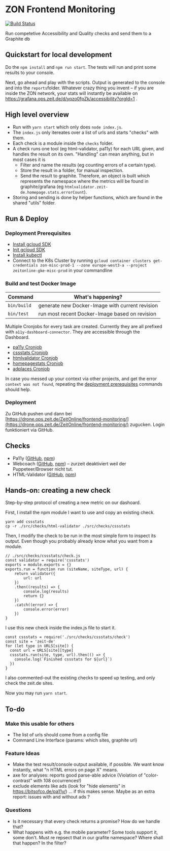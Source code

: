 # ZON Frontend Monitoring

[![Build Status](https://drone.ops.zeit.de/api/badges/ZeitOnline/frontend-monitoring/status.svg)](https://drone.ops.zeit.de/ZeitOnline/frontend-monitoring)

Run competetive Accessibility and Quality checks and send them to a Graphite db

## Quickstart for local development

Do the `npm install` and `npm run start`. The tests will run and print some results to your console.

Next, go ahead and play with the scripts. Output is generated to the console and into the `reports`folder. Whatever crazy thing you invent – if you are inside the ZON network, your stats will instantly be available on https://grafana.ops.zeit.de/d/yqzo0fpZk/accessibility?orgId=1 .

## High level overview

- Run with `yarn start` which only does `node index.js`.
- The `index.js` only itereates over a list of urls and starts "checks" with them.
- Each check is a module inside the `checks` folder.
- A check runs one tool (eg html-validator, pa11y) for each URL given, and handles the result on its own. "Handling" can mean anything, but in most cases it is
  - Filter and name the results (eg counting errors of a certain type).
  - Store the result in a folder, for manual inspection.
  - Send the result to graphite. Therefore, an object is built which represents the namespace where the metrics will be found in graphite/grafana (eg `htmlvalidator.zeit-de.homepage.stats.errorCount`).
- Storing and sending is done by helper functions, which are found in the shared "utils" folder.


## Run & Deploy

### Deployment Prerequisites
* [Install gcloud SDK](https://cloud.google.com/sdk/)
* [Init gcloud SDK](https://cloud.google.com/sdk/docs/quickstart-mac-os-x#initialize_the_sdk)
* [Install kubectl](https://kubernetes.io/docs/tasks/tools/install-kubectl/)
* Connect to the K8s Cluster by running `gcloud container clusters get-credentials zon-misc-prod-1 --zone europe-west3-a --project zeitonline-gke-misc-prod` in your commandline

### Build and test Docker Image

| Command | What's happening? |
| ------  | --------- |
| `bin/build` | generate new Docker-Image with current revision |
| `bin/test` | run most recent Docker-Image based on revision  |

Multiple Cronjobs for every task are created. Currently they are all prefixed with `a11y-dashboard-connector`.
They are accessible through the Dashboard.
- [pa11y Cronjob](https://console.cloud.google.com/kubernetes/cronjob/europe-west3-a/zon-misc-prod-1/frontend-monitoring/frontend-monitoring-pa11y/details?project=zeitonline-gke-misc-prod)
- [cssstats Cronjob](https://console.cloud.google.com/kubernetes/cronjob/europe-west3-a/zon-misc-prod-1/frontend-monitoring/frontend-monitoring-cssstats/details?project=zeitonline-gke-misc-prod)
- [htmlvalidator Cronjob](https://console.cloud.google.com/kubernetes/cronjob/europe-west3-a/zon-misc-prod-1/frontend-monitoring/frontend-monitoring-htmlvalidator/details?project=zeitonline-gke-misc-prod)
- [homepagestats Cronjob](https://console.cloud.google.com/kubernetes/cronjob/europe-west3-a/zon-misc-prod-1/frontend-monitoring/frontend-monitoring-homepagestats/details?project=zeitonline-gke-misc-prod)
- [adplaces Cronjob](https://console.cloud.google.com/kubernetes/cronjob/europe-west3-a/zon-misc-prod-1/frontend-monitoring/frontend-monitoring-adplaces/details?project=zeitonline-gke-misc-prod)

In case you messed up your context via other projects, and get the error `context was not found`, repeating the [deployment prerequisites](https://github.com/ZeitOnline/frontend-monitoring#deployment-prerequisites) commands should help.

### Deployment 

Zu GitHub pushen und dann bei [https://drone.ops.zeit.de/ZeitOnline/frontend-monitoring/](https://drone.ops.zeit.de/ZeitOnline/frontend-monitoring/) zugucken. Login funktioniert via GitHub.


## Checks

- Pa11y ([GitHub](https://github.com/pa11y/pa11y), [npm](https://www.npmjs.com/package/pa11y))
- Webcoach ([GitHub](https://github.com/sitespeedio/coach), [npm](https://www.npmjs.com/package/webcoach)) – zurzeit deaktiviert weil der Puppeteer/Browser nicht tut.
- HTML-Validator ([GitHub](https://github.com/zrrrzzt/html-validator), [npm](https://www.npmjs.com/package/html-validator))


## Hands-on: creating a new check

Step-by-step protocol of creating a new metric on our dashoard.

First, I install the npm module I want to use and copy an existing check.

	yarn add cssstats
	cp -r ./src/checks/html-validator ./src/checks/cssstats

Then, I modify the check to be run in the most simple form to inspect its output. Even though you probably already know what you want from a module.

	// ./src/checks/cssstats/check.js
	const validator = require('cssstats')
	exports = module.exports = {}
	exports.run = function run (siteName, siteType, url) {
		return validator({
			url: url
		})
		.then((results) => {
			console.log(results)
			return {}
		})
		.catch((error) => {
			console.error(error)
		})
	}

I use this new check inside the index.js file to start it. 

	const cssstats = require('./src/checks/cssstats/check')
	const site = 'zeit-de'
	for (let type in URLS[site]) {
	  const url = URLS[site][type]
	  cssstats.run(site, type, url).then(() => {
	    console.log(`Finished cssstats for ${url}`)
	  })
	}

I also commented-out the existing checks to speed up testing, and only check the zeit.de sites.

Now you may run `yarn start`.


## To-do

### Make this usable for others

- The list of urls should come from a config file
- Command Line Interface (params: which sites, graphite url)

### Feature Ideas

- Make the test result/console output available, if possible. We want know instantly, what "n HTML errors on page X" means.
- axe for analyses: reports good parse-able advice (Violation of "color-contrast" with 108 occurrences!)
- exclude elements like ads (look for "hide elements" in https://bitsofco.de/pa11y/) ... if this makes sense. Maybe as an extra report: issues with and without ads ?

### Questions

- Is it necessary that every check returns a promise? How do we handle that?
- What happens with e.g. the mobile parameter? Some tools support it, some don't. Must re repsect that in our grafite namespace? Where shall that happen? In the filter?
